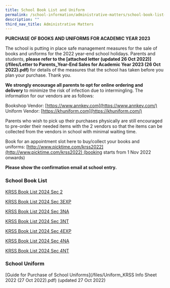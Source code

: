 ```yaml
---
title: School Book List and Uniform
permalink: /school-information/administrative-matters/school-book-list-uniform/
description: ""
third_nav_title: Administrative Matters
---
```

**PURCHASE OF BOOKS AND UNIFORMS FOR ACADEMIC YEAR 2023**

The school is putting in place safe management measures for the sale of books and uniforms for the 2022 year-end school holidays. Parents and students, **please refer to the [attached letter (updated 26 Oct 2022)](/files/Letter to Parents_Year-End Sales for Academic Year 2023 (26 Oct 2022).pdf)** for details of the measures that the school has taken before you plan your purchase. Thank you.

**We strongly encourage all parents to opt for online ordering and delivery** to minimize the risk of infection due to intermingling. The information for our vendors are as follows:

Bookshop Vendor: [https://www.annkev.com](https://www.annkev.com/)  
Uniform Vendor: [https://khuniform.com](https://khuniform.com/)

Parents who wish to pick up their purchases physically are still encouraged to pre-order their needed items with the 2 vendors so that the items can be collected from the vendors in school with minimal waiting time.

Book for an appointment slot here to buy/collect your books and uniforms: [http://www.picktime.com/krss2022](http://www.picktime.com/krss2022) (booking starts from 1 Nov 2022 onwards)

**Please show the confirmation email at school entry.**

### School Book List

[KRSS Book List 2024 Sec 2](/files/krss%20book%20list%202024%20sec2.pdf)

[KRSS Book List 2024 Sec 3EXP](/files/krss%20book%20list%202024%203exp.pdf)

[KRSS Book List 2024 Sec 3NA](/files/krss%20book%20list%202024%203na.pdf)

[KRSS Book List 2024 Sec 3NT](/files/krss%20book%20list%202024%203nt.pdf)

[KRSS Book List 2024 Sec 4EXP](/files/krss%20book%20list%202024%204exp.pdf)

[KRSS Book List 2024 Sec 4NA](/files/krss%20book%20list%202024%204na.pdf)

[KRSS Book List 2024 Sec 4NT](/files/krss%20book%20list%202024%204nt.pdf)


### School Uniform

[Guide for Purchase of School Uniforms](/files/Uniform_KRSS Info Sheet 2022 (27 Oct 2022).pdf) (updated 27 Oct 2022)